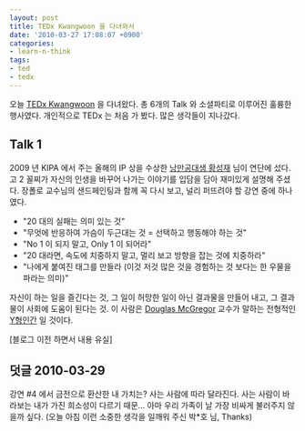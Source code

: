 ```yaml
---
layout: post
title: TEDx Kwangwoon 을 다녀와서
date: '2010-03-27 17:08:07 +0900'
categories:
- learn-n-think
tags:
- ted
- tedx
---
```


오늘 [TEDx Kwangwoon](http://www.tedxkwangwoon.com/xe_ted/) 을 다녀왔다. 총 6개의 Talk 와 소셜파티로 이루어진 훌륭한 행사였다. 개인적으로 TEDx 는 처음 가 봤다. 많은 생각들이 지나갔다.
 
## Talk 1

2009 년 KIPA 에서 주는 올해의 IP 상을 수상한 [낭만공대생 황성재](http://www.romanticengineer.com/) 님이 연단에 섰다. 고 2 꼴찌가 자신의 인생을 바꾸어 나가는 이야기를 입담을 담아 재미있게 설명해 주셨다. 장폴로 교수님의 샌드페인팅과 함께 꼭 다시 보고, 널리 퍼뜨려야 할 강연 중에 하나였다.

- "20 대의 실패는 의미 있는 것"
- "무엇에 반응하여 가슴이 두근대는 것 = 선택하고 행동해야 하는 것"
- "No 1 이 되지 말고, Only 1 이 되어라"
- "20 대라면, 속도에 치중하지 말고, 멀리 보고 방향을 잡는 것에 치중하라"
- "나에게 붙여진 태그를 만들라 (이것 저것 많은 것을 경험하는 것 보다는 한 우물을 파라는 의미)"

자신이 하는 일을 즐긴다는 것, 그 일이 허망한 일이 아닌 결과물을 만들어 내고, 그 결과물이 사회에 도움이 된다는 것. 이 사람은 [Douglas McGregor](http://en.wikipedia.org/wiki/Douglas_McGregor) 교수가 말하는 전형적인 [Y형인간](http://en.wikipedia.org/wiki/Theory_X_and_theory_Y) 일 것이다.

[블로그 이전 하면서 내용 유실]

## 덧글 2010-03-29

강연 #4 에서 금전으로 환산한 내 가치는? 사는 사람에 따라 달라진다. 사는 사람이 바라보는 내가 가진 희소성이 다르기 때문… 아마 우리 가족이 날 가장 비싸게 불러주지 않을까 싶다. (오늘 아침 이런 소중한 생각을 일깨워 주신 박\*호 님, Thanks)
